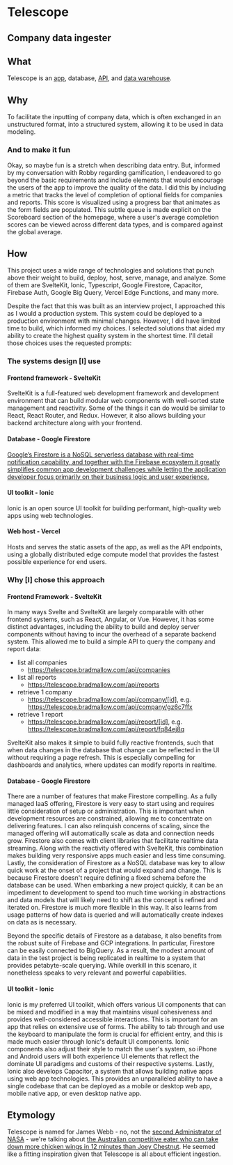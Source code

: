 # Telescope
## Company data ingester

## What
Telescope is an [app](https://telescope.bradmallow.com/), database, [API](https://telescope.bradmallow.com/api/companies), and [data warehouse](https://console.cloud.google.com/bigquery?sq=348985695659:fbede93d91424f3d9c45362c96fc6558).

## Why
To facilitate the inputting of company data, which is often exchanged in an unstructured format, into a structured system, allowing it to be used in data modeling.

### And to make it fun
Okay, so maybe fun is a stretch when describing data entry. But, informed by my conversation with Robby regarding gamification, I endeavored to go beyond the basic requirements and include elements that would encourage the users of the app to improve the quality of the data. I did this by including a metric that tracks the level of completion of optional fields for companies and reports. This score is visualized using a progress bar that animates as the form fields are populated. This subtle queue is made explicit on the Scoreboard section of the homepage, where a user's average completion scores can be viewed across different data types, and is compared against the global average.

## How
This project uses a wide range of technologies and solutions that punch above their weight to build, deploy, host, serve, manage, and analyze. Some of them are SvelteKit, Ionic, Typescript, Google Firestore, Capacitor, Firebase Auth, Google Big Query, Vercel Edge Functions, and many more.

Despite the fact that this was built as an interview project, I approached this as I would a production system. This system could be deployed to a production environment with minimal changes. However, I did have limited time to build, which informed my choices. I selected solutions that aided my ability to create the highest quality system in the shortest time. I'll detail those choices uses the requested prompts:

### The systems design [I] use

#### Frontend framework - SvelteKit
SvelteKit is a full-featured web development framework and development environment that can build modular web components with well-sorted state management and reactivity. Some of the things it can do would be similar to React, React Router, and Redux. However, it also allows building your backend architecture along with your frontend.

#### Database - Google Firestore
[Google’s Firestore is a NoSQL serverless database with real-time notification capability, and together with the Firebase ecosystem it greatly simplifies common app development challenges while letting the application developer focus primarily on their business logic and user experience.](https://research.google/pubs/pub52292/)

#### UI toolkit - Ionic
Ionic is an open source UI toolkit for building performant, high-quality web apps using web technologies.

#### Web host - Vercel
Hosts and serves the static assets of the app, as well as the API endpoints, using a globally distributed edge compute model that provides the fastest possible experience for end users.

### Why [I] chose this approach

#### Frontend Framework - SvelteKit
In many ways Svelte and SvelteKit are largely comparable with other frontend systems, such as React, Angular, or Vue. However, it has some distinct advantages, including the ability to build and deploy server components without having to incur the overhead of a separate backend system. This allowed me to build a simple API to query the company and report data:
- list all companies
  - https://telescope.bradmallow.com/api/companies
- list all reports
  - https://telescope.bradmallow.com/api/reports
- retrieve 1 company
  - https://telescope.bradmallow.com/api/company/[id], e.g. https://telescope.bradmallow.com/api/company/gz6c7ffx
- retrieve 1 report
  - https://telescope.bradmallow.com/api/report/[id], e.g. https://telescope.bradmallow.com/api/report/fq84ej8q

SvelteKit also makes it simple to build fully reactive frontends, such that when data changes in the database that change can be reflected in the UI without requiring a page refresh. This is especially compelling for dashboards and analytics, where updates can modify reports in realtime.

#### Database - Google Firestore
There are a number of features that make Firestore compelling. As a fully managed IaaS offering, Firestore is very easy to start using and requires little consideration of setup or administration. This is important when development resources are constrained, allowing me to concentrate on delivering features. I can also relinquish concerns of scaling, since the managed offering will automatically scale as data and connection needs grow. Firestore also comes with client libraries that facilitate realtime data streaming. Along with the reactivity offered with SvelteKit, this combination makes building very responsive apps much easier and less time consuming. Lastly, the consideration of Firestore as a NoSQL database was key to allow quick work at the onset of a project that would expand and change. This is because Firestore doesn't require defining a fixed schema before the database can be used. When embarking a new project quickly, it can be an impediment to development to spend too much time working in abstractions and data models that will likely need to shift as the concept is refined and iterated on. Firestore is much more flexible in this way. It also learns from usage patterns of how data is queried and will automatically create indexes on data as is necessary.

Beyond the specific details of Firestore as a database, it also benefits from the robust suite of Firebase and GCP integrations. In particular, Firestore can be easily connected to BigQuery. As a result, the modest amount of data in the test project is being replicated in realtime to a system that provides petabyte-scale querying. While overkill in this scenaro, it nonetheless speaks to very relevant and powerful capabilities.

#### UI toolkit - Ionic
Ionic is my preferred UI toolkit, which offers various UI components that can be mixed and modified in a way that maintains visual cohesiveness and provides well-considered accessible interactions. This is important for an app that relies on extensive use of forms. The ability to tab through and use the keyboard to manipulate the form is crucial for efficient entry, and this is made much easier through Ionic's default UI components. Ionic components also adjust their style to match the user's system, so iPhone and Android users will both experience UI elements that reflect the dominate UI paradigms and customs of their respective systems. Lastly, Ionic also develops Capacitor, a system that allows building native apps using web app technologies. This provides an unparalleled ability to have a single codebase that can be deployed as a mobile or desktop web app, mobile native app, or even desktop native app.

## Etymology
Telescope is named for James Webb - no, not the [second Administrator of NASA](https://en.wikipedia.org/wiki/James_E._Webb) - we're talking about [the Australian competitive eater who can take down more chicken wings in 12 minutes than Joey Chestnut](https://youtu.be/7dyKpqLxJD4). He seemed like a fitting inspiration given that Telescope is all about efficient ingestion.
